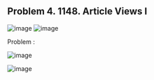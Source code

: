 ## Problem 4. 1148. Article Views I
![image](https://github.com/user-attachments/assets/3b158e3e-ed43-421b-bc39-722a59d169f4)
![image](https://github.com/user-attachments/assets/72ef4eae-098a-4a7c-bb00-f3bf1f2d7e5b)

Problem : 

![image](https://github.com/user-attachments/assets/49054615-3bc6-42c7-91a9-69f2533eb39c)

![image](https://github.com/user-attachments/assets/03a05a06-05fb-43ec-a59b-c28726ebfede)
